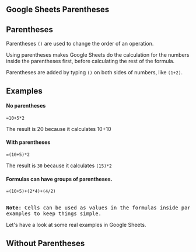 Google Sheets Parentheses
---
Parentheses
---

Parentheses `()` are used to change the order of an operation.

Using parentheses makes Google Sheets do the calculation for the numbers inside the parentheses first, before calculating the rest of the formula.

Parentheses are added by typing `()` on both sides of numbers, like `(1+2)`.



Examples
---
#### No parentheses

`=10+5*2`

The result is 20 because it calculates 10+10

#### With parentheses

`=(10+5)*2`

The result is `30` because it calculates `(15)*2`

#### Formulas can have groups of parentheses.

`=(10+5)+(2*4)+(4/2)`

<pre>  
<b>Note:</b> Cells can be used as values in the formulas inside parentheses, like <b>=(A1+A2)*B5</b>. We have used manual entries in our 
examples to keep things simple.
</pre>


Let's have a look at some real examples in Google Sheets.

Without Parentheses
---



